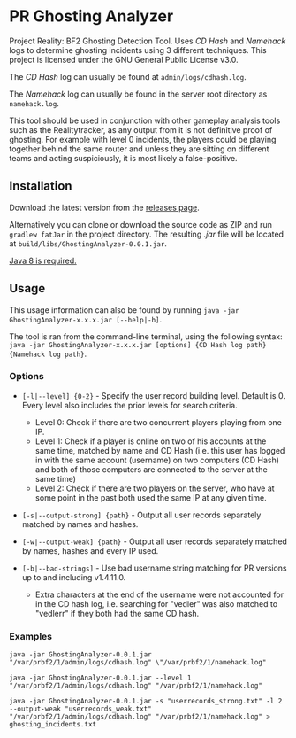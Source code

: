 # PR Ghosting Analyzer

Project Reality: BF2 Ghosting Detection Tool. Uses _CD Hash_ and _Namehack_ logs to determine ghosting incidents using 3 different techniques. This project is licensed under the GNU General Public License v3.0.

The _CD Hash_ log can usually be found at `admin/logs/cdhash.log`.

The _Namehack_ log can usually be found in the server root directory as `namehack.log`.

This tool should be used in conjunction with other gameplay analysis tools such as the Realitytracker, as any output from it is not definitive proof of ghosting. For example with level 0 incidents, the players could be playing together behind the same router and unless they are sitting on different teams and acting suspiciously, it is most likely a false-positive.

## Installation

Download the latest version from the [releases page](https://github.com/vedler/PR-GhostingAnalyzer/releases).

Alternatively you can clone or download the source code as ZIP and run `gradlew fatJar` in the project directory. The resulting _.jar_ file will be located at `build/libs/GhostingAnalyzer-0.0.1.jar`.

[Java 8 is required.](http://www.oracle.com/technetwork/java/javase/downloads/jre8-downloads-2133155.html)

## Usage

This usage information can also be found by running `java -jar GhostingAnalyzer-x.x.x.jar [--help|-h]`.

The tool is ran from the command-line terminal, using the following syntax: `java -jar GhostingAnalyzer-x.x.x.jar [options] {CD Hash log path} {Namehack log path}`.

### Options

* `[-l|--level] {0-2}` - Specify the user record building level. Default is 0. Every level also includes the prior levels for search criteria.
  * Level 0: Check if there are two concurrent players playing from one IP.
  * Level 1: Check if a player is online on two of his accounts at the same time, matched by name and CD Hash (i.e. this user has logged in with the same account (username) on two computers (CD Hash) and both of those computers are connected to the server at the same time)
  * Level 2: Check if there are two players on the server, who have at some point in the past both used the same IP at any given time.

* `[-s|--output-strong] {path}` - Output all user records separately matched by names and hashes.
* `[-w|--output-weak] {path}` - Output all user records separately matched by names, hashes and every IP used.

* `[-b|--bad-strings]` - Use bad username string matching for PR versions up to and including v1.4.11.0.
  * Extra characters at the end of the username were not accounted for in the CD hash log, i.e. searching for "vedler" was also matched to "vedlerr" if they both had the same CD hash.

### Examples

`java -jar GhostingAnalyzer-0.0.1.jar "/var/prbf2/1/admin/logs/cdhash.log" \"/var/prbf2/1/namehack.log"`

`java -jar GhostingAnalyzer-0.0.1.jar --level 1 "/var/prbf2/1/admin/logs/cdhash.log" "/var/prbf2/1/namehack.log"`

`java -jar GhostingAnalyzer-0.0.1.jar -s "userrecords_strong.txt" -l 2 --output-weak "userrecords_weak.txt" "/var/prbf2/1/admin/logs/cdhash.log" "/var/prbf2/1/namehack.log" > ghosting_incidents.txt`
